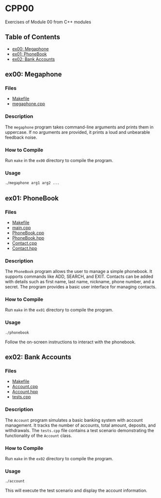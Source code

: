 # CPP00

Exercises of Module 00 from C++ modules


## Table of Contents

- [ex00: Megaphone](#ex00-megaphone)
- [ex01: PhoneBook](#ex01-phonebook)
- [ex02: Bank Accounts](#ex02-bank-accounts)

## ex00: Megaphone

### Files

- [Makefile](ex00/Makefile)
- [megaphone.cpp](ex00/megaphone.cpp)

### Description

The `megaphone` program takes command-line arguments and prints them in uppercase. If no arguments are provided, it prints a loud and unbearable feedback noise.

### How to Compile

Run `make` in the `ex00` directory to compile the program.

### Usage

```bash
./megaphone arg1 arg2 ...
```

## ex01: PhoneBook

### Files

- [Makefile](ex01/Makefile)
- [main.cpp](ex01/main.cpp)
- [PhoneBook.cpp](ex01/PhoneBook.cpp)
- [PhoneBook.hpp](ex01/PhoneBook.hpp)
- [Contact.cpp](ex01/Contact.cpp)
- [Contact.hpp](ex01/Contact.hpp)

### Description

The `PhoneBook` program allows the user to manage a simple phonebook. It supports commands like ADD, SEARCH, and EXIT. Contacts can be added with details such as first name, last name, nickname, phone number, and a secret. The program provides a basic user interface for managing contacts.

### How to Compile

Run `make` in the `ex01` directory to compile the program.

### Usage

```bash
./phonebook
```

Follow the on-screen instructions to interact with the phonebook.

## ex02: Bank Accounts

### Files

- [Makefile](ex02/Makefile)
- [Account.cpp](ex02/Account.cpp)
- [Account.hpp](ex02/Account.hpp)
- [tests.cpp](ex02/tests.cpp)

### Description

The `Account` program simulates a basic banking system with account management. It tracks the number of accounts, total amount, deposits, and withdrawals. The `tests.cpp` file contains a test scenario demonstrating the functionality of the `Account` class.

### How to Compile

Run `make` in the `ex02` directory to compile the program.

### Usage

```bash
./account
```

This will execute the test scenario and display the account information.
